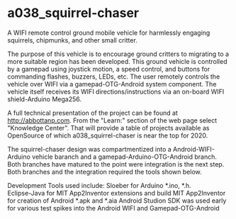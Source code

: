 # a038_squirrel-chaser
A WIFI remote control ground mobile vehicle for harmlessly engaging squirrels, chipmunks, and other small critter.

The purpose of this vehicle is to encourage ground critters to migrating to a more suitable region has been developed.  This ground vehicle
is controlled by a gamepad using joystick motion, a speed control, and buttons for commanding flashes, buzzers, LEDs, etc.  The user remotely controls the vehicle over WIFI via a gamepad-OTG-Android system component.  The vehicle itself receives its WIFI directions/instructions via 
an on-board WIFI shield-Arduino Mega256.

A full technical presentation of the project can be found at http://abbottanp.com.  From the "Learn:" section of the web page select "Knowledge Center".  That will provide a table of projects available as OpenSource of which a038_squirrel-chaser is near the top for 2020.

The squirrel-chaser design was compartmentized into a Android-WIFI-Arduino vehicle baranch and a gamepad-Arduino-OTG-Android branch.  Both branches have matured to the point were integration is the next step.  Both branches and the integration required the tools shown below.  


Development Tools used include: 
Sloeber for Arduino *.ino, *.h.  
Eclipse-Java for MIT App2Inventor extensions and build
MIT App2Inventor for creation of Android *.apk and *.aia
Android Studion SDK was used early for various test spikes into the Android WIFI and Gamepad-OTG-Android 
